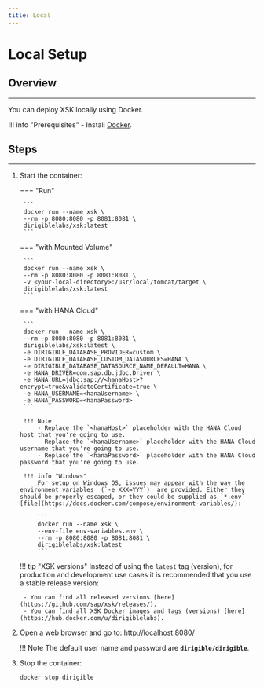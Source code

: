 ```yaml
---
title: Local
---
```


Local Setup
===

## Overview
---

You can deploy XSK locally using Docker.

!!! info "Prerequisites"
    - Install [Docker](https://docs.docker.com/engine/installation/).


## Steps
---
      
1. Start the container:

    === "Run"

        ```
        docker run --name xsk \
        --rm -p 8080:8080 -p 8081:8081 \
        dirigiblelabs/xsk:latest
        ```

    === "with Mounted Volume"

        ```
        docker run --name xsk \
        --rm -p 8080:8080 -p 8081:8081 \
        -v <your-local-directory>:/usr/local/tomcat/target \
        dirigiblelabs/xsk:latest
        ```

    === "with HANA Cloud"

        ```
        docker run --name xsk \
        --rm -p 8080:8080 -p 8081:8081 \
        dirigiblelabs/xsk:latest \
        -e DIRIGIBLE_DATABASE_PROVIDER=custom \
        -e DIRIGIBLE_DATABASE_CUSTOM_DATASOURCES=HANA \
        -e DIRIGIBLE_DATABASE_DATASOURCE_NAME_DEFAULT=HANA \
        -e HANA_DRIVER=com.sap.db.jdbc.Driver \
        -e HANA_URL=jdbc:sap://<hanaHost>?encrypt=true&validateCertificate=true \
        -e HANA_USERNAME=<hanaUsername> \
        -e HANA_PASSWORD=<hanaPassword>
        ```

        !!! Note
            - Replace the `<hanaHost>` placeholder with the HANA Cloud host that you're going to use.
            - Replace the `<hanaUsername>` placeholder with the HANA Cloud username that you're going to use.
            - Replace the `<hanaPassword>` placeholder with the HANA Cloud password that you're going to use.

        !!! info "Windows"
            For setup on Windows OS, issues may appear with the way the environment variables _(`-e XXX=YYY`)_ are provided. Either they should be properly escaped, or they could be supplied as `*.env` [file](https://docs.docker.com/compose/environment-variables/):
            
            ```
            docker run --name xsk \
            --env-file env-variables.env \
            --rm -p 8080:8080 -p 8081:8081 \
            dirigiblelabs/xsk:latest
            ```

    !!! tip "XSK versions"
        Instead of using the `latest` tag (version), for production and development use cases it is recommended that you use a stable release version:
        
        - You can find all released versions [here](https://github.com/sap/xsk/releases/).
        - You can find all XSK Docker images and tags (versions) [here](https://hub.docker.com/u/dirigiblelabs).


1. Open a web browser and go to: [http://localhost:8080/](http://localhost:8080/)

    !!! Note
        The default user name and password are **`dirigible/dirigible`**.

1. Stop the container:

    ```
    docker stop dirigible
    ```
